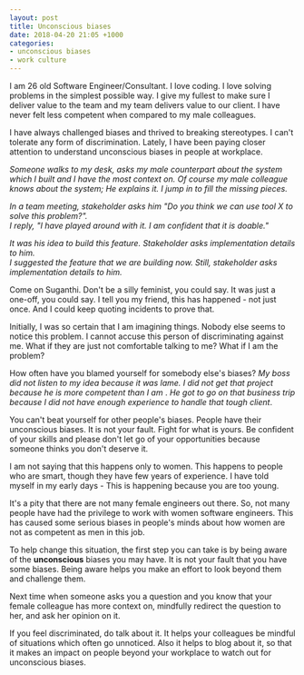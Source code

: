 ```yaml
---
layout: post
title: Unconscious biases
date: 2018-04-20 21:05 +1000
categories:
- unconscious biases
- work culture
---
```


I am 26 old Software Engineer/Consultant. I love coding. I love solving problems in the simplest possible way. I give my fullest to make sure I deliver value to the team and my team delivers value to our client. I have never felt less competent when compared to my male colleagues. 

I have always challenged biases and thrived to breaking stereotypes. I can't tolerate any form of discrimination. Lately, I have been paying closer attention to understand unconscious biases in people at workplace.

<i>Someone walks to my desk, asks my male counterpart about the system which I built and I have the most context on. Of course my male colleague knows about the system; He explains it. I jump in to fill the missing pieces. </i>

<i>In a team meeting, stakeholder asks him "Do you think we can use tool X to solve this problem?".<br/> 
I reply, "I have played around with it. I am confident that it is doable." </i>

<i>It was his idea to build this feature. Stakeholder asks implementation details to him.<br/>
I suggested the feature that we are building now. Still, stakeholder asks implementation details to him. </i>

Come on Suganthi. Don't be a silly feminist, you could say. It was just a one-off, you could say. I tell you my friend, this has happened - not just once. And I could keep quoting incidents to prove that.

Initially, I was so certain that I am imagining things. Nobody else seems to notice this problem. I cannot accuse this person of discriminating against me. What if they are just not comfortable talking to me? What if I am the problem? 

How often have you blamed yourself for somebody else's biases? <i>My boss did not listen to my idea because it was lame. </i>
<i>I did not get that project because he is more competent than I am </i>. <i>He got to go on that business trip because I did not have enough experience to handle that tough client</i>.

You can't beat yourself for other people's biases. People have their unconscious biases. It is not your fault. Fight for what is yours. Be confident of your skills and please don't let go of your opportunities because someone thinks you don't deserve it.       

I am not saying that this happens only to women. This happens to people who are smart, though they have few years of experience. I have told myself in my early days - This is happening because you are too young. 

It's a pity that there are not many female engineers out there. So, not many people have had the privilege to work with women software engineers. This has caused some serious biases in people's minds about how women are not as competent as men in this job. 

To help change this situation, the first step you can take is by being aware of the **unconscious** biases you may have. 
It is not your fault that you have some biases. Being aware helps you make an effort to look beyond them and challenge them.

Next time when someone asks you a question and you know that your female colleague has more context on, mindfully redirect 
the question to her, and ask her opinion on it.  

If you feel discriminated, do talk about it. It helps your colleagues be mindful of situations which often go unnoticed. 
Also it helps to blog about it, so that it makes an impact on people beyond your workplace to watch out for unconscious biases.